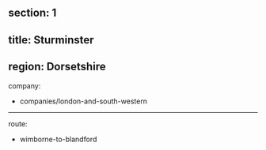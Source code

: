 ﻿section: 1
----
title: Sturminster
----
region: Dorsetshire
----
company:
- companies/london-and-south-western
----
route:
- wimborne-to-blandford
